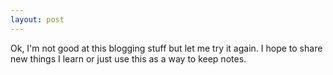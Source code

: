 ```yaml
---
layout: post
---
```


Ok, I'm not good at this blogging stuff but let me try it again. I hope to share new things I learn or just use this as a way to keep notes. 